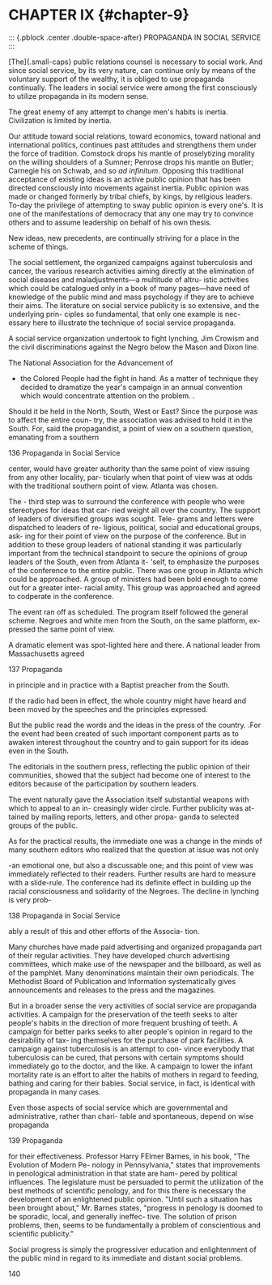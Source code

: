 # CHAPTER IX {#chapter-9}

::: {.pblock .center .double-space-after}
PROPAGANDA IN SOCIAL SERVICE
:::

[The]{.small-caps} public relations counsel is necessary to social work.
And since social service, by its very nature, can continue only by means
of the voluntary support of the wealthy, it is obliged to use propaganda
continually. The leaders in social service were among the first
consciously to utilize propaganda in its modern sense.

The great enemy of any attempt to change men's habits is inertia.
Civilization is limited by inertia.

Our attitude toward social relations, toward economics, toward national
and international politics, continues past attitudes and strengthens
them under the force of tradition. Comstock drops his mantle of
proselytizing morality on the willing shoulders of a Sumner; Penrose
drops his mantle on Butler; Carnegie his on Schwab, and so _ad
infinitum_. Opposing this traditional acceptance of existing ideas is an
active public opinion that has been directed consciously into movements
against inertia. Public opinion was made or changed formerly by tribal
chiefs, by kings, by religious leaders. To-day the privilege of
attempting to sway public opinion is every one's. It is one of the
manifestations of democracy that any one may try to convince others and
to assume leadership on behalf of his own thesis.

New ideas, new precedents, are continually striving for a place in the
scheme of things.

The social settlement, the organized campaigns
against tuberculosis and cancer, the various research
activities aiming directly at the elimination of social
diseases and maladjustments—a multitude of altru-
istic activities which could be catalogued only in a
book of many pages—have need of knowledge of the
public mind and mass psychology if they are to
achieve their aims. The literature on social service
publicity is so extensive, and the underlying prin-
ciples so fundamental, that only one example is nec-
essary here to illustrate the technique of social service
propaganda.

A social service organization undertook to fight
lynching, Jim Crowism and the civil discriminations
against the Negro below the Mason and Dixon line.

The National Association for the Advancement of
- the Colored People had the fight in hand. As a
matter of technique they decided to dramatize the
year's campaign in an annual convention which would
concentrate attention on the problem. .

Should it be held in the North, South, West or
East? Since the purpose was to affect the entire coun-
try, the association was advised to hold it in the
South. For, said the propagandist, a point of view
on a southern question, emanating from a southern

136
Propaganda in Social Service

center, would have greater authority than the same
point of view issuing from any other locality, par-
ticularly when that point of view was at odds with
the traditional southern point of view. Atlanta
was chosen.

The - third step was to surround the conference
with people who were stereotypes for ideas that car-
ried weight all over the country. The support of
leaders of diversified groups was sought. Tele-
grams and letters were dispatched to leaders of re-
ligious, political, social and educational groups, ask-
ing for their point of view on the purpose of the
conference. But in addition to these group leaders
of national standing it was particularly important
from the technical standpoint to secure the opinions
of group leaders of the South, even from Atlanta it-
'self, to emphasize the purposes of the conference to
the entire public. There was one group in Atlanta
which could be approached. A group of ministers
had been bold enough to come out for a greater inter-
racial amity. This group was approached and agreed
to codperate in the conference.

The event ran off as scheduled. The program
itself followed the general scheme. Negroes and
white men from the South, on the same platform, ex-
pressed the same point of view.

A dramatic element was spot-lighted here and
there. A national leader from Massachusetts agreed

137
Propaganda

in principle and in practice with a Baptist preacher
from the South.

If the radio had been in effect, the whole country
might have heard and been moved by the speeches
and the principles expressed.

But the public read the words and the ideas in
the press of the country. .For the event had been
created of such important component parts as to
awaken interest throughout the country and to gain
support for its ideas even in the South.

The editorials in the southern press, reflecting the
public opinion of their communities, showed that the
subject had become one of interest to the editors
because of the participation by southern leaders.

The event naturally gave the Association itself
substantial weapons with which to appeal to an in-
creasingly wider circle. Further publicity was at-
tained by mailing reports, letters, and other propa-
ganda to selected groups of the public.

As for the practical results, the immediate one
was a change in the minds of many southern editors
who realized that the question at issue was not only

-an emotional one, but also a discussable one; and
this point of view was immediately reflected to their
readers. Further results are hard to measure with a
slide-rule. The conference had its definite effect in
building up the racial consciousness and solidarity of
the Negroes. The decline in lynching is very prob-

138
Propaganda in Social Service

ably a result of this and other efforts of the Associa-
tion.

Many churches have made paid advertising and
organized propaganda part of their regular activities.
They have developed church advertising committees,
which make use of the newspaper and the billboard,
as well as of the pamphlet. Many denominations
maintain their own periodicals. The Methodist
Board of Publication and Information systematically
gives announcements and releases to the press and
the magazines.

But in a broader sense the very activities of social
service are propaganda activities. A campaign for
the preservation of the teeth seeks to alter people's
habits in the direction of more frequent brushing of
teeth. A campaign for better parks seeks to alter
people's opinion in regard to the desirability of tax-
ing themselves for the purchase of park facilities. A
campaign against tuberculosis is an attempt to con-
vince everybody that tuberculosis can be cured, that
persons with certain symptoms should immediately
go to the doctor, and the like. A campaign to lower
the infant mortality rate is an effort to alter the
habits of mothers in regard to feeding, bathing and
caring for their babies. Social service, in fact, is
identical with propaganda in many cases.

Even those aspects of social service which are
governmental and administrative, rather than chari-
table and spontaneous, depend on wise propaganda

139
Propaganda

for their effectiveness. Professor Harry FElmer
Barnes, in his book, "The Evolution of Modern Pe-
nology in Pennsylvania," states that improvements
in penological administration in that state are ham-
pered by political influences. The legislature must
be persuaded to permit the utilization of the best
methods of scientific penology, and for this there is
necessary the development of an enlightened public
opinion. "Until such a situation has been brought
about," Mr. Barnes states, "progress in penology is
doomed to be sporadic, local, and generally ineffec-
tive. The solution of prison problems, then, seems
to be fundamentally a problem of conscientious and
scientific publicity."

Social progress is simply the progressiver education
and enlightenment of the public mind in regard to its
immediate and distant social problems.

140
